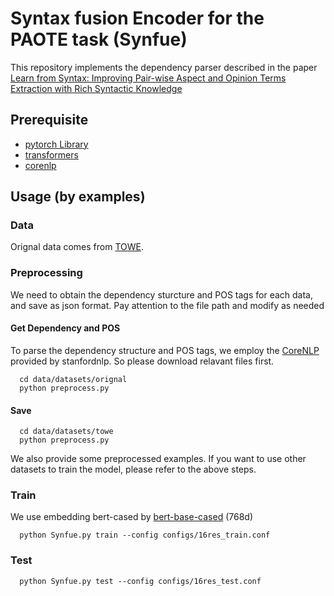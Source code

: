 # Syntax fusion Encoder for the PAOTE task (Synfue)
This repository implements the dependency parser described in the paper [Learn from Syntax: Improving Pair-wise Aspect and Opinion Terms Extraction with Rich Syntactic Knowledge]()
## Prerequisite
* [pytorch Library](https://pytorch.org/)
* [transformers](https://huggingface.co/transformers/model_doc/bert.html)
* [corenlp](https://stanfordnlp.github.io/CoreNLP/)

## Usage (by examples)
### Data
Orignal data comes from [TOWE](https://github.com/NJUNLP/TOWE/tree/master/data).


### Preprocessing
We need to obtain the dependency sturcture and POS tags for each data, and save as json format.
Pay attention to the file path and modify as needed

#### Get Dependency and POS
To parse the dependency structure and POS tags, we employ the [CoreNLP](https://stanfordnlp.github.io/CoreNLP/) provided by stanfordnlp.
So please download relavant files first.
```
  cd data/datasets/orignal 
  python preprocess.py
```

#### Save
```
  cd data/datasets/towe 
  python preprocess.py
```

We also provide some preprocessed examples. 
If you want to use other datasets to train the model, please refer to the above steps.

### Train
We use embedding bert-cased by [bert-base-cased](https://huggingface.co/bert-base-cased) (768d)

```
  python Synfue.py train --config configs/16res_train.conf
```
### Test
```
  python Synfue.py test --config configs/16res_test.conf
```
